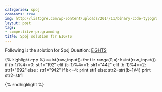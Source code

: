 ```yaml
---
categories: spoj
comments: true
img: http://listogre.com/wp-content/uploads/2014/11/binary-code-typography-hd-wallpaper-1920x1080-2619-672x372.png
layout: post
tags:
- competitive-programming
title: Spoj solution for EIGHTS
---
```


Following is the solution for Spoj Question: [EIGHTS](http://www.spoj.com/problems/EIGHTS/)

{% highlight cpp %}
a=int(raw_input())
for i in range(0,a):
	b=int(raw_input())
	if (b-1)%4==0:
		str1="192"
	elif (b-1)%4==1:
		str1="442"
	elif (b-1)%4==2:
		str1="692"
	else :
		str1="942"
	if b<=4:
		print str1
	else:
		str2=str((b-1)/4)
		print str2+str1

{% endhighlight %}